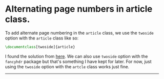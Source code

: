# Alternating page numbers in article class.

To add alternate page numbering in the `article` class, we use the `twoside` option with the `article` class like so:

```tex
\documentclass[twoside]{article}
```

I found the solution from [here](https://www.reddit.com/r/LaTeX/comments/10m0a04/implementing_alternating_headers/). We can also use `twoside` option with the `fancyhdr` package but that's something I have kept for later. For now, just using the `twoside` option with the `artcle` class works just fine.

---
